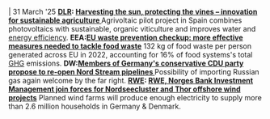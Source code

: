 | 31 March '25
**[DLR](https://www.cleanenergywire.org/experts/dlr-german-aerospace-center): [Harvesting the sun, protecting the vines – innovation for sustainable agriculture ](https://www.dlr.de/en/sf/latest/news/2025/harvesting-the-sun-protecting-the-vines-a-milestone-for-sustainable-agriculture)**
Agrivoltaic pilot project in Spain combines photovoltaics with sustainable, organic viticulture and improves water and [energy efficiency](https://www.cleanenergywire.org/glossary/letter_e#energy_efficiency).
**EEA:[EU waste prevention checkup: more effective measures needed to tackle food waste](https://www.eea.europa.eu/en/newsroom/news/eu-waste-prevention-checkup-more-effective-measures-needed-to-tackle-food-waste?utm_medium=email&_hsenc=p2ANqtz--AII0nHrMIKYdQBkSltJaE9wCG1egk-moZxAP8Wl0PUfPxFPTvjhlVp4axDlJpPOcLpkJVB4IlMCaQNb9fB2vEBhX7fFnVIp_3imYiXL-f8f2OaTk&_hsmi=106900910&utm_content=106900910&utm_source=hs_email)**
132 kg of food waste per person generated across EU in 2022, accounting for 16% of food systems's total [GHG](https://www.cleanenergywire.org/glossary/letter_g#ghg) emissions.
**DW:[Members of Germany's conservative CDU party propose to re-open Nord Stream pipelines ](https://www.dw.com/en/germany-cdu-nord-stream-russia-gas-afd-far-right/a-72060104)**
Possibility of importing Russian gas again welcome by the far right.
**[RWE](https://www.cleanenergywire.org/experts/rwe-ag): [RWE, Norges Bank Investment Management join forces for Nordseecluster and Thor offshore wind projects](https://www.rwe.com/en/press/rwe-ag/2025-03-31-rwe-and-norges-bank-investment-management-join-forces-for-nordseecluster-and-thor/)**
Planned wind farms will produce enough electricity to supply more than 2.6 million households in Germany & Denmark.